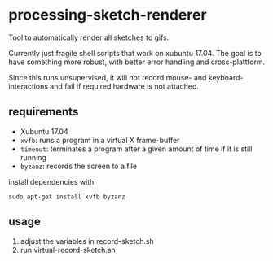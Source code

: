 # processing-sketch-renderer

Tool to automatically render all sketches to gifs.

Currently just fragile shell scripts that work on xubuntu 17.04. The goal is to have something more robust, with better error handling and cross-plattform.

Since this runs unsupervised, it will not record mouse- and keyboard-interactions and fail if required hardware is not attached.

## requirements

- Xubuntu 17.04
- `xvfb`: runs a program in a virtual X frame-buffer
- `timeout`: terminates a program after a given amount of time if it is still running
- `byzanz`: records the screen to a file

install dependencies with

```
sudo apt-get install xvfb byzanz
```

## usage

1) adjust the variables in record-sketch.sh
2) run virtual-record-sketch.sh
